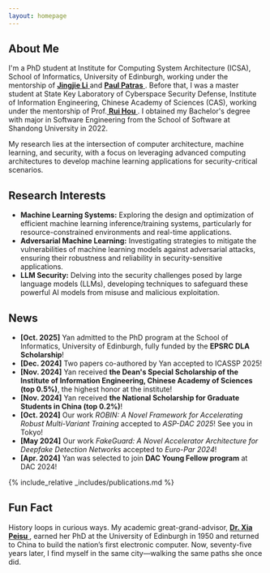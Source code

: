 ```yaml
---
layout: homepage
---
```


## About Me

I'm a PhD student at Institute for Computing System Architecture (ICSA), School of Informatics, University of Edinburgh, working under the mentorship of <a href="https://jingjieli.me/" target="_blank"> **Jingjie Li** </a> and <a href="https://homepages.inf.ed.ac.uk/ppatras/" target="_blank"> **Paul Patras** </a>. Before that, I was a master student at State Key Laboratory of Cyberspace Security Defense, Institute of Information Engineering, Chinese Academy of Sciences (CAS), working under the mentorship of Prof.<a href="http://hourui-arch.net/" target="_blank"> **Rui Hou** </a>. I obtained my Bachelor's degree with major in Software Engineering from the School of Software at Shandong University in 2022. 

My research lies at the intersection of computer architecture, machine learning, and security, with a focus on leveraging advanced computing architectures to develop machine learning applications for security-critical scenarios. 

## Research Interests
- **Machine Learning Systems:** Exploring the design and optimization of efficient machine learning inference/training systems, particularly for resource-constrained environments and real-time applications.
- **Adversarial Machine Learning:** Investigating strategies to mitigate the vulnerabilities of machine learning models against adversarial attacks, ensuring their robustness and reliability in security-sensitive applications.
- **LLM Security:** Delving into the security challenges posed by large language models (LLMs), developing techniques to safeguard these powerful AI models from misuse and malicious exploitation.


## News
- **[Oct. 2025]** Yan admitted to the PhD program at the School of Informatics, University of Edinburgh, fully funded by the **EPSRC DLA Scholarship**!
- **[Dec. 2024]** Two papers co-authored by Yan accepted to ICASSP 2025!
- **[Nov. 2024]** Yan received **the Dean's Special Scholarship of the Institute of Information Engineering, Chinese Academy of Sciences (top 0.5%)**, the highest honor at the institute!
- **[Nov. 2024]** Yan received **the National Scholarship for Graduate Students in China (top 0.2%)**! 
- **[Oct. 2024]** Our work *ROBIN: A Novel Framework for Accelerating Robust Multi-Variant Training* accepted to *ASP-DAC 2025*! See you in Tokyo!
- **[May 2024]** Our work *FakeGuard: A Novel Accelerator Architecture for Deepfake Detection Networks* accepted to *Euro-Par 2024*! 
- **[Apr. 2024]** Yan was selected to join **DAC Young Fellow program** at DAC 2024! 


{% include_relative _includes/publications.md %}

## Fun Fact

History loops in curious ways.
My academic great-grand-advisor, <a href="https://en.wikipedia.org/wiki/Xia_Peisu" target="_blank"> **Dr. Xia Peisu** </a>, earned her PhD at the University of Edinburgh in 1950 and returned to China to build the nation’s first electronic computer.
Now, seventy-five years later, I find myself in the same city—walking the same paths she once did.

<!-- Google tag (gtag.js) -->
<script async src="https://www.googletagmanager.com/gtag/js?id=G-D278NKEDD9"></script>
<script>
  window.dataLayer = window.dataLayer || [];
  function gtag(){dataLayer.push(arguments);}
  gtag('js', new Date());

  gtag('config', 'G-D278NKEDD9');
</script>

